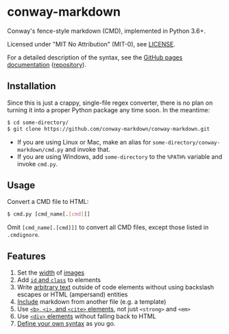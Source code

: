 # conway-markdown

Conway's fence-style markdown (CMD), implemented in Python 3.6+.

Licensed under "MIT No Attribution" (MIT-0), see [LICENSE](LICENSE).

For a detailed description of the syntax,
see the [GitHub pages documentation][cmd-docs] ([repository][cmd-docs-repo]).

## Installation

Since this is just a crappy, single-file regex converter,
there is no plan on turning it into a proper Python package any time soon.
In the meantime:

````bash
$ cd some-directory/
$ git clone https://github.com/conway-markdown/conway-markdown.git
````

* If you are using Linux or Mac,
  make an alias for `some-directory/conway-markdown/cmd.py` and invoke that.
* If you are using Windows,
  add `some-directory` to the `%PATH%` variable and invoke `cmd.py`.

## Usage

Convert a CMD file to HTML:

````bash
$ cmd.py [cmd_name[.[cmd]]]
````

Omit `[cmd_name[.[cmd]]]` to convert all CMD files,
except those listed in `.cmdignore`.

## Features

1. Set the [width][attributes] of [images]
2. Add [`id` and `class`][attributes] to elements
3. Write [arbitrary text] outside of code elements
   without using backslash escapes or HTML (ampersand) entities
4. [Include] markdown from another file (e.g.&nbsp;a template)
5. Use [`<b>`, `<i>`, and `<cite>` elements][semantics],
   not just `<strong>` and `<em>`
6. Use [`<div>` elements][blocks] without falling back to HTML
7. [Define your own syntax][regex] as you go.

[cmd-docs]: https://conway-markdown.github.io/
[cmd-docs-repo]: https://github.com/conway-markdown/conway-markdown.github.io

[images]: https://conway-markdown.github.io/#images
[attributes]: https://conway-markdown.github.io/#attribute-specifications
[arbitrary text]: https://conway-markdown.github.io/#cmd-literals
[include]: https://conway-markdown.github.io/#inclusions
[semantics]: https://conway-markdown.github.io/#inline-semantics
[blocks]: https://conway-markdown.github.io/#blocks
[regex]: https://conway-markdown.github.io/#regex-replacements
